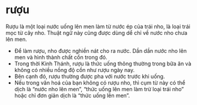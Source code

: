# rượu

Rượu là một loại nước uống lên men làm từ nước ép của trái nho, là loại trái mọc từ cây nho. Thuật ngữ này cũng được dùng dể chỉ về nước nho chưa lên men.
- Để làm rượu, nho được nghiền nát cho ra nước. Dần dần nước nho lên men và hình thành chất cồn trong đó. 
- Trong thời Kinh Thánh, rượu là thức uống thông thường trong bữa ăn và không có nhiều nồng độ cồn như rượu ngày nay. 
- Bên cạnh đó, rượu thường được pha với nước trước khi uống. 
- Nếu trong văn hoá của bạn không có rượu nho, thì cụm từ này có thể dịch là “nước nho lên men”, “thức uống lên men làm trừ loại trái nho” hoặc chỉ đơn giản dịch là “thức uống lên men”.

